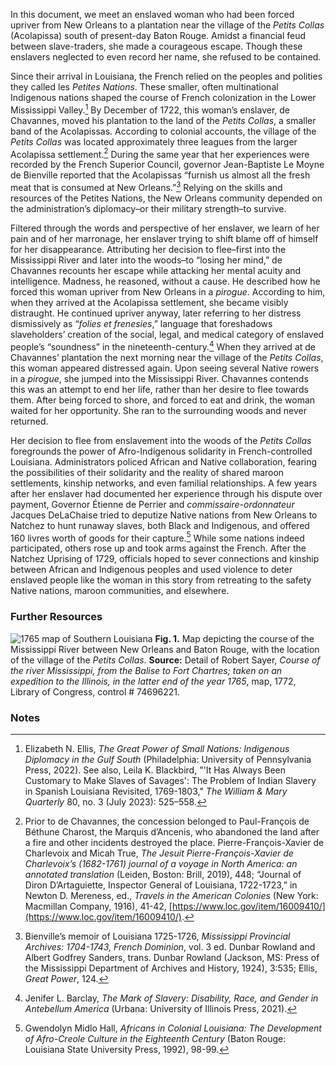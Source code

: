 In this document, we meet an enslaved woman who had been forced upriver from New Orleans to a plantation near the village of the *Petits Collas* (Acolapissa) south of present-day Baton Rouge. Amidst a financial feud between slave-traders, she made a courageous escape. Though these enslavers neglected to even record her name, she refused to be contained.  
  
Since their arrival in Louisiana, the French relied on the peoples and polities they called les *Petites Nations*. These smaller, often multinational Indigenous nations shaped the course of French colonization in the Lower Mississippi Valley.[^i] By December of 1722, this woman’s enslaver, de Chavannes, moved his plantation to the land of the *Petits Collas*, a smaller band of the Acolapissas. According to colonial accounts, the village of the *Petits Collas* was located approximately three leagues from the larger Acolapissa settlement.[^ii] During the same year that her experiences were recorded by the French Superior Council, governor Jean-Baptiste Le Moyne de Bienville reported that the Acolapissas “furnish us almost all the fresh meat that is consumed at New Orleans.”[^iii] Relying on the skills and resources of the Petites Nations, the New Orleans community depended on the administration’s diplomacy–or their military strength–to survive.  
  
Filtered through the words and perspective of her enslaver, we learn of her pain and of her marronage, her enslaver trying to shift blame off of himself for her disappearance. Attributing her decision to flee–first into the Mississippi River and later into the woods–to “losing her mind,” de Chavannes recounts her escape while attacking her mental acuity and intelligence. Madness, he reasoned, without a cause. He described how he forced this woman upriver from New Orleans in a *pirogue*. According to him, when they arrived at the Acolapissa settlement, she became visibly distraught. He continued upriver anyway, later referring to her distress dismissively as “*folies et frenesies*,” language that foreshadows slaveholders’ creation of the social, legal, and medical category of enslaved people’s “soundness” in the nineteenth-century.[^iv] When they arrived at de Chavannes’ plantation the next morning near the village of the *Petits Collas*, this woman appeared distressed again. Upon seeing several Native rowers in a *pirogue*, she jumped into the Mississippi River. Chavannes contends this was an attempt to end her life, rather than her desire to flee towards them. After being forced to shore, and forced to eat and drink, the woman waited for her opportunity. She ran to the surrounding woods and never returned.  
  
Her decision to flee from enslavement into the woods of the *Petits Collas* foregrounds the power of Afro-Indigenous solidarity in French-controlled Louisiana. Administrators policed African and Native collaboration, fearing the possibilities of their solidarity and the reality of shared maroon settlements, kinship networks, and even familial relationships. A few years after her enslaver had documented her experience through his dispute over payment, Governor Étienne de Perrier and *commissaire-ordonnateur* Jacques DeLaChaise tried to deputize Native nations from New Orleans to Natchez to hunt runaway slaves, both Black and Indigenous, and offered 160 livres worth of goods for their capture.[^v] While some nations indeed participated, others rose up and took arms against the French. After the Natchez Uprising of 1729, officials hoped to sever connections and kinship between African and Indigenous peoples and used violence to deter enslaved people like the woman in this story from retreating to the safety Native nations, maroon communities, and elsewhere.  
  
### Further Resources
  
![1765 map of Southern Louisiana](assets/img/storyimages/s006-01.jpg)
**Fig. 1.** Map depicting the course of the Mississippi River between New Orleans and Baton Rouge, with the location of the village of the *Petits Collas*. **Source:** Detail of Robert Sayer, *Course of the river Mississippi, from the Balise to Fort Chartres; taken on an expedition to the Illinois, in the latter end of the year 1765*, map, 1772, Library of Congress, control # 74696221.

### Notes  
  
[^i]: Elizabeth N. Ellis, *The Great Power of Small Nations: Indigenous Diplomacy in the Gulf South* (Philadelphia: University of Pennsylvania Press, 2022). See also, Leila K. Blackbird, "'It Has Always Been Customary to Make Slaves of Savages': The Problem of Indian Slavery in Spanish Louisiana Revisited, 1769-1803," *The William & Mary Quarterly*  80, no. 3 (July 2023): 525–558.  
  
[^ii]: Prior to de Chavannes, the concession belonged to Paul-François de Béthune Charost, the Marquis d’Ancenis, who abandoned the land after a fire and other incidents destroyed the place. Pierre-François-Xavier de Charlevoix and Micah True, *The Jesuit Pierre-François-Xavier de Charlevoix’s (1682-1761) journal of a voyage in North America: an annotated translation* (Leiden, Boston: Brill, 2019), 448; “Journal of Diron D’Artaguiette, Inspector General of Louisiana, 1722-1723,” in Newton D. Mereness, ed., *Travels in the American Colonies* (New York: Macmillan Company, 1916), 41-42, [https://www.loc.gov/item/16009410/](https://www.loc.gov/item/16009410/).  
  
[^iii]: Bienville’s memoir of Louisiana 1725-1726, *Mississippi Provincial Archives: 1704-1743, French Dominion*, vol. 3 ed. Dunbar Rowland and Albert Godfrey Sanders, trans. Dunbar Rowland (Jackson, MS: Press of the Mississippi Department of Archives and History, 1924), 3:535; Ellis, *Great Power*, 124. 
  
[^iv]: Jenifer L. Barclay, *The Mark of Slavery: Disability, Race, and Gender in Antebellum America* (Urbana: University of Illinois Press, 2021).  
[^v]: Gwendolyn Midlo Hall, *Africans in Colonial Louisiana: The Development of Afro-Creole Culture in the Eighteenth Century* (Baton Rouge: Louisiana State University Press, 1992), 98-99.
  